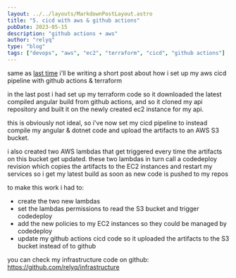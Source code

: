 ```yaml
---
layout: ../../layouts/MarkdownPostLayout.astro
title: "5. cicd with aws & github actions"
pubDate: 2023-05-15
description: "github actions + aws"
author: "relyq"
type: "blog"
tags: ["devops", "aws", "ec2", "terraform", "cicd", "github actions"]
---
```


same as [last time](/posts/post-5) i'll be writing a short post about how i set up my aws cicd pipeline with github actions & terraform

in the last post i had set up my terraform code so it downloaded the latest compiled angular build from github actions, and so it cloned my api repository and built it on the newly created ec2 instance for my api.

this is obviously not ideal, so i've now set my cicd pipeline to instead compile my angular & dotnet code and upload the artifacts to an AWS S3 bucket.

i also created two AWS lambdas that get triggered every time the artifacts on this bucket get updated. these two lambdas in turn call a codedeploy revision which copies the artifacts to the EC2 instances and restart my services so i get my latest build as soon as new code is pushed to my repos

to make this work i had to:

- create the two new lambdas
- set the lambdas permissions to read the S3 bucket and trigger codedeploy
- add the new policies to my EC2 instances so they could be managed by codedeploy
- update my github actions cicd code so it uploaded the artifacts to the S3 bucket instead of to github

you can check my infrastructure code on github: https://github.com/relyq/infrastructure
